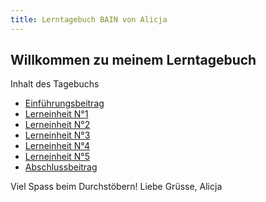 ```yaml
---
title: Lerntagebuch BAIN von Alicja 
---
```


## Willkommen zu meinem Lerntagebuch

Inhalt des Tagebuchs

- [Einführungsbeitrag](Einführungsbeitrag.md)
- [Lerneinheit N°1](Lerneinheit1.md)
- [Lerneinheit N°2](Lerneinheit2.md)
- [Lerneinheit N°3](Lerneinheit3.md)
- [Lerneinheit N°4](Lerneinheit4.md)
- [Lerneinheit N°5](Lerneinheit5.md)
- [Abschlussbeitrag](Abschlussbeitrag.md)

Viel Spass beim Durchstöbern!
Liebe Grüsse, Alicja
